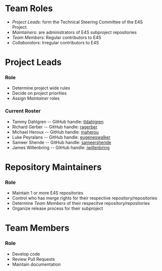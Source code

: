 # Team Roles
- *Project Leads*: form the Technical Steering Committee of the E4S Project.
- *Maintainers*: are administrators of E4S subproject repositories
- *Team Members*: Regular contributors to E4S
- *Collaborators*: Irregular contributors to E4S

# Project Leads

### Role

- Determine project wide rules
- Decide on project priorities
- Assign *Maintainer* roles

### Current Roster

- Tammy Dahlgren -- GitHub handle: [tldahlgren](https://github.com/tldahlgren)
- Richard Gerber -- GitHub handle: [ragerber](https://github.com/ragerber)
- Michael Heroux -- GitHub handle: [maherou](https://github.com/maherou)
- Luke Peyralans -- GitHub handle: [eugeneswalker](https://github.com/eugeneswalker)
- Sameer Shende -- GitHub handle: [sameershende](https://github.com/sameershende)
- James Willenbring -- GitHub handle: [jwillenbring](https://github.com/jwillenbring)

# Repository Maintainers

### Role

- Maintain 1 or more E4S repositories
- Control who has merge rights for their respective repository/repositories
- Determine *Team Members* of their respecitve repository/repositories
- Organize release process for their subproject

# Team Members

### Role

- Develop code
- Review Pull Requests
- Maintain documentation
